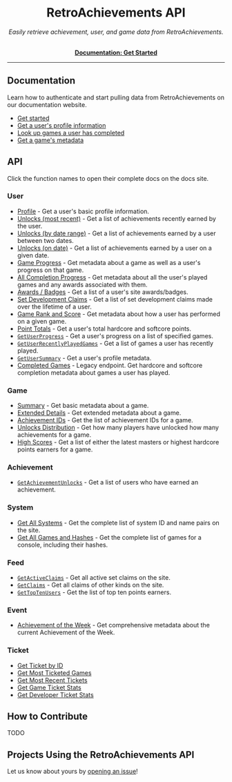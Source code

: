 <h1 align="center">RetroAchievements API</h1>

<p align="center">
  <i>Easily retrieve achievement, user, and game data from RetroAchievements.</i>
  <br /><br />
</p>

<p align="center">
  <a href="https://api-docs.retroachievements.org/getting-started.html"><strong>Documentation: Get Started</strong></a>
  <br />
</p>

<hr />

## Documentation

Learn how to authenticate and start pulling data from RetroAchievements on our documentation website.

- [Get started](https://api-docs.retroachievements.org/getting-started.html)
- [Get a user's profile information](https://api-docs.retroachievements.org/v1/users/get-user-summary.html)
- [Look up games a user has completed](https://api-docs.retroachievements.org/v1/users/completion-progress.html)
- [Get a game's metadata](https://api-docs.retroachievements.org/v1/games/detailed-info.html)

## API

Click the function names to open their complete docs on the docs site.

### User

- [Profile](https://api-docs.retroachievements.org/v1/users/profile.html) - Get a user's basic profile information.
- [Unlocks (most recent)](https://api-docs.retroachievements.org/v1/users/recent-achievements.html) - Get a list of achievements recently earned by the user.
- [Unlocks (by date range)](https://api-docs.retroachievements.org/v1/users/achievements-earned-between.html) - Get a list of achievements earned by a user between two dates.
- [Unlocks (on date)](https://api-docs.retroachievements.org/v1/users/achievements-earned-on-day.html) - Get a list of achievements earned by a user on a given date.
- [Game Progress](https://api-docs.retroachievements.org/v1/users/game-progress.html) - Get metadata about a game as well as a user's progress on that game.
- [All Completion Progress](https://api-docs.retroachievements.org/v1/users/completion-progress.html) - Get metadata about all the user's played games and any awards associated with them.
- [Awards / Badges](https://api-docs.retroachievements.org/v1/users/user-awards.html) - Get a list of a user's site awards/badges.
- [Set Development Claims](https://api-docs.retroachievements.org/v1/users/claims.html) - Get a list of set development claims made over the lifetime of a user.
- [Game Rank and Score](https://api-docs.retroachievements.org/v1/users/game-rank-and-score.html) - Get metadata about how a user has performed on a given game.
- [Point Totals](https://api-docs.retroachievements.org/v1/users/points.html) - Get a user's total hardcore and softcore points.
- [`GetUserProgress`](https://api-docs.retroachievements.org/v1/users/get-user-progress.html) - Get a user's progress on a list of specified games.
- [`GetUserRecentlyPlayedGames`](https://api-docs.retroachievements.org/v1/users/get-user-recently-played-games.html) - Get a list of games a user has recently played.
- [`GetUserSummary`](https://api-docs.retroachievements.org/v1/users/get-user-summary.html) - Get a user's profile metadata.
- [Completed Games](https://api-docs.retroachievements.org/v1/users/completed-games.html) - Legacy endpoint. Get hardcore and softcore completion metadata about games a user has played.

### Game

- [Summary](https://api-docs.retroachievements.org/v1/games/summary.html) - Get basic metadata about a game.
- [Extended Details](https://api-docs.retroachievements.org/v1/games/detailed-info.html) - Get extended metadata about a game.
- [Achievement IDs](https://api-docs.retroachievements.org/v1/games/achievement-ids.html) - Get the list of achievement IDs for a game.
- [Unlocks Distribution](https://api-docs.retroachievements.org/v1/games/achievement-distribution.html) - Get how many players have unlocked how many achievements for a game.
- [High Scores](https://api-docs.retroachievements.org/v1/games/high-scores.html) - Get a list of either the latest masters or highest hardcore points earners for a game.

### Achievement

- [`GetAchievementUnlocks`](https://api-docs.retroachievements.org/v1/achievements/get-achievement-unlocks.html) - Get a list of users who have earned an achievement.

### System

- [Get All Systems](https://api-docs.retroachievements.org/v1/consoles/all-systems.html) - Get the complete list of system ID and name pairs on the site.
- [Get All Games and Hashes](https://api-docs.retroachievements.org/v1/consoles/all-games.html) - Get the complete list of games for a console, including their hashes.

### Feed

- [`GetActiveClaims`](https://api-docs.retroachievements.org/v1/feed/get-active-claims.html) - Get all active set claims on the site.
- [`GetClaims`](https://api-docs.retroachievements.org/v1/feed/get-claims.html) - Get all claims of other kinds on the site.
- [`GetTopTenUsers`](https://api-docs.retroachievements.org/v1/feed/get-top-ten-users.html) - Get the list of top ten points earners.

### Event

- [Achievement of the Week](https://api-docs.retroachievements.org/v1/events/achievement-of-the-week.html) - Get comprehensive metadata about the current Achievement of the Week.

### Ticket

- [Get Ticket by ID](https://api-docs.retroachievements.org/v1/tickets/get-ticket-by-id.html)
- [Get Most Ticketed Games](https://api-docs.retroachievements.org/v1/tickets/get-most-ticketed-games.html)
- [Get Most Recent Tickets](https://api-docs.retroachievements.org/v1/tickets/get-most-recent-tickets.html)
- [Get Game Ticket Stats](https://api-docs.retroachievements.org/v1/tickets/get-game-ticket-stats.html)
- [Get Developer Ticket Stats](https://api-docs.retroachievements.org/v1/tickets/get-developer-ticket-stats.html)

## How to Contribute

TODO

## Projects Using the RetroAchievements API

Let us know about yours by [opening an issue](https://github.com/RetroAchievements/api-docs/issues/new)!
